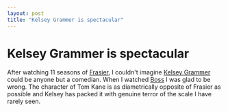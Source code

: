 ```yaml
---
layout: post
title: "Kelsey Grammer is spectacular"
---
```

Kelsey Grammer is spectacular
===
After watching 11 seasons of [Frasier][0], I couldn't imagine [Kelsey Grammer][1] could be anyone but a comedian. When I watched [Boss][2] I was glad to be wrong. The character of Tom Kane is as diametrically opposite of Frasier as possible and Kelsey has packed it with genuine terror of the scale I have rarely seen.

[0]: http://www.amazon.com/gp/product/B000VDDE18/ref=as_li_ss_tl?ie=UTF8&camp=1789&creative=390957&creativeASIN=B000VDDE18&linkCode=as2&tag=codeovertones-blog-20
[1]: http://en.wikipedia.org/wiki/Kelsey_Grammer
[2]: http://www.amazon.com/gp/product/B005S97ULU/ref=as_li_ss_tl?ie=UTF8&camp=1789&creative=390957&creativeASIN=B005S97ULU&linkCode=as2&tag=codeovertones-blog-20
